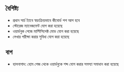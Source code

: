 ## বৈশিষ্ট্য

*   প্রধান সার্চ ট্যাবে স্বয়ংক্রিয়ভাবে কীবোর্ড পপ আপ হবে
*   স্টোরেজ ম্যানেজমেন্ট যোগ করা হয়েছে
*   ওয়ার্ডবুক পেজে মাল্টিসিলেক্ট মোড যোগ করা হয়েছে
*   লেখার পরীক্ষা করার সুবিধা যোগ করা হয়েছে

## বাগ

*   হালনাগাদ: হোম পেজ থেকে ওয়ার্ডবুকে শব্দ যোগ করার সমস্যা সমাধান করা হয়েছে